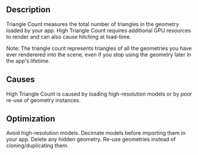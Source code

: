 ## Description
Triangle Count measures the total number of triangles in the geometry loaded by your app. High Triangle Count requires additional GPU resources to render and can also cause hitching at load-time.

Note: The triangle count represents triangles of all the geometries you have ever renderered into the scene, even if you stop using the geometry later in the app's lifetime.

## Causes
High Triangle Count is caused by loading high-resolution models or by poor re-use of geometry instances.

## Optimization
Avoid high-resolution models. Decimate models before importing them in your app. Delete any hidden geometry. Re-use geometries instead of cloning/duplicating them.
